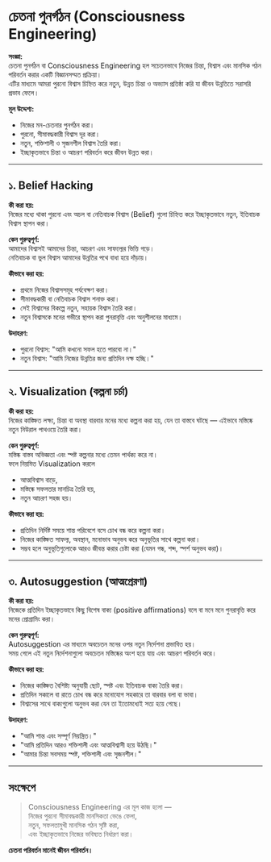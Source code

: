 # চেতনা পুনর্গঠন (Consciousness Engineering)

**সংজ্ঞা:**  
চেতনা পুনর্গঠন বা Consciousness Engineering হল সচেতনভাবে নিজের চিন্তা, বিশ্বাস এবং মানসিক গঠন পরিবর্তন করার একটি বিজ্ঞানসম্মত প্রক্রিয়া।  
এটির মাধ্যমে আমরা পুরনো বিশ্বাস চিহ্নিত করে নতুন, উন্নত চিন্তা ও অভ্যাস প্রতিষ্ঠা করি যা জীবন উন্নতিতে সরাসরি প্রভাব ফেলে।

**মূল উদ্দেশ্য:**  
- নিজের মন-চেতনার পুনর্গঠন করা।  
- পুরনো, সীমাবদ্ধকারী বিশ্বাস দূর করা।  
- নতুন, শক্তিশালী ও সৃজনশীল বিশ্বাস তৈরি করা।  
- ইচ্ছাকৃতভাবে চিন্তা ও আচরণ পরিবর্তন করে জীবন উন্নত করা।

---

## ১. Belief Hacking

**কী করা হয়:**  
নিজের মধ্যে থাকা পুরনো এবং অচল বা নেতিবাচক বিশ্বাস (Belief) গুলো চিহ্নিত করে ইচ্ছাকৃতভাবে নতুন, ইতিবাচক বিশ্বাস স্থাপন করা।

**কেন গুরুত্বপূর্ণ:**  
আমাদের বিশ্বাসই আমাদের চিন্তা, আচরণ এবং সাফল্যের ভিত্তি গড়ে।  
নেতিবাচক বা ভুল বিশ্বাস আমাদের উন্নতির পথে বাধা হয়ে দাঁড়ায়।

**কীভাবে করা হয়:**  
- প্রথমে নিজের বিশ্বাসসমূহ পর্যবেক্ষণ করা।  
- সীমাবদ্ধকারী বা নেতিবাচক বিশ্বাস শনাক্ত করা।  
- সেই বিশ্বাসের বিকল্পে নতুন, সহায়ক বিশ্বাস তৈরি করা।  
- নতুন বিশ্বাসকে মনের গভীরে স্থাপন করা পুনরাবৃত্তি এবং অনুশীলনের মাধ্যমে।

**উদাহরণ:**  
- পুরনো বিশ্বাস: "আমি কখনো সফল হতে পারবো না।"  
- নতুন বিশ্বাস: "আমি নিজের উন্নতির জন্য প্রতিদিন দক্ষ হচ্ছি।"

---

## ২. Visualization (কল্পনা চর্চা)

**কী করা হয়:**  
নিজের কাঙ্ক্ষিত লক্ষ্য, চিন্তা বা অবস্থা বারবার মনের মধ্যে কল্পনা করা হয়, যেন তা বাস্তবে ঘটছে — এইভাবে মস্তিষ্কে নতুন নিউরাল পাথওয়ে তৈরি করা।

**কেন গুরুত্বপূর্ণ:**  
মস্তিষ্ক বাস্তব অভিজ্ঞতা এবং স্পষ্ট কল্পনার মধ্যে তেমন পার্থক্য করে না।  
ফলে নিয়মিত Visualization করলে  
- আত্মবিশ্বাস বাড়ে,  
- মস্তিষ্কে সফলতার মানচিত্র তৈরি হয়,  
- নতুন আচরণ সহজ হয়।

**কীভাবে করা হয়:**  
- প্রতিদিন নির্দিষ্ট সময়ে শান্ত পরিবেশে বসে চোখ বন্ধ করে কল্পনা করা।  
- নিজের কাঙ্ক্ষিত সাফল্য, অবস্থান, মনোভাব অনুভব করে অনুভূতির সাথে কল্পনা করা।  
- সম্ভব হলে অনুভূতিগুলোকে আরও জীবন্ত করার চেষ্টা করা (যেমন গন্ধ, শব্দ, স্পর্শ অনুভব করা)।

---

## ৩. Autosuggestion (আত্মপ্রেরণা)

**কী করা হয়:**  
নিজেকে প্রতিদিন ইচ্ছাকৃতভাবে কিছু বিশেষ বাক্য (positive affirmations) বলে বা মনে মনে পুনরাবৃত্তি করে মনের প্রোগ্রামিং করা।

**কেন গুরুত্বপূর্ণ:**  
Autosuggestion এর মাধ্যমে অবচেতন মনের ওপর নতুন নির্দেশনা প্রভাবিত হয়।  
সময় গেলে এই নতুন নির্দেশনাগুলো অবচেতন মস্তিষ্কের অংশ হয়ে যায় এবং আচরণ পরিবর্তন করে।

**কীভাবে করা হয়:**  
- নিজের কাঙ্ক্ষিত বৈশিষ্ট্য অনুযায়ী ছোট, স্পষ্ট এবং ইতিবাচক বাক্য তৈরি করা।  
- প্রতিদিন সকালে বা রাতে চোখ বন্ধ করে মনোযোগ সহকারে তা বারবার বলা বা ভাবা।  
- বিশ্বাসের সাথে বাক্যগুলো অনুভব করা যেন তা ইতোমধ্যেই সত্য হয়ে গেছে।

**উদাহরণ:**  
- "আমি শান্ত এবং সম্পূর্ণ নিয়ন্ত্রিত।"  
- "আমি প্রতিদিন আরও শক্তিশালী এবং আত্মবিশ্বাসী হয়ে উঠছি।"  
- "আমার চিন্তা সবসময় স্পষ্ট, শক্তিশালী এবং সৃজনশীল।"

---

## সংক্ষেপে

> Consciousness Engineering এর মূল কাজ হলো —  
> নিজের পুরনো সীমাবদ্ধকারী মানসিকতা ভেঙে ফেলা,  
> নতুন, সফলতামুখী মানসিক গঠন সৃষ্টি করা,  
> এবং ইচ্ছাকৃতভাবে নিজের ভবিষ্যত নির্ধারণ করা।

**চেতনা পরিবর্তন মানেই জীবন পরিবর্তন।**